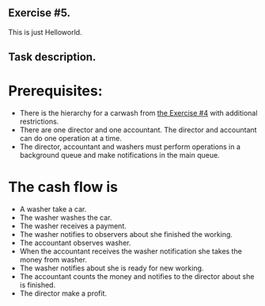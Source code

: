 ## Exercise #5.  

This is just Helloworld. 

## Task description.

# Prerequisites:

* There is the hierarchy for a carwash from [the Exercise #4][1] with additional restrictions.
* There are one director and one accountant. The director and accountant can do one operation at a time.
* The director, accountant and washers must perform operations in a background queue and make notifications in the main queue. 

# The cash flow is

* A washer take a car.
* The washer washes the car.
* The washer receives a payment.
* The washer notifies to observers about she finished the working.
* The accountant observes washer.
* When the accountant receives the washer notification she takes the money from washer.
* The washer notifies about she is ready for new working.
* The accountant counts the money and notifies to the director about she is finished.
* The director make a profit.    

[1]: ../Exercise4

